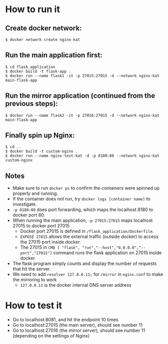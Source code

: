 # How to run it
## Create docker network:
```
$ docker network create nginx-kat
```

## Run the main application first:
```
$ cd flask_application
$ docker build -t flask-app .
$ docker run --name flask1 -it -p 27015:27015 -d --network nginx-kat main-flask-app
```

## Run the mirror application (continued from the previous steps):
```
$ docker run --name flask2 -it -p 27016:27015 -d --network nginx-kat main-flask-app
```

## Finally spin up Nginx:
```
$ cd ..
$ docker build -t custom-nginx .
$ docker run --name nginx-test-kat -d -p 8180:80 --network nginx-kat custom-nginx
```
## Notes
* Make sure to run `docker ps` to confirm the containers were spinned up properly and running.
* If the container does not run, try `docker logs [container name]` to investigate.
* `-p 8180:80` does port forwarding, which maps the localhost 8180 to docker port 80.
* When running the main application, `-p 27015:27015` maps localhost 27015 to docker port 27015
    * Docker port 27015 is defined in `/flask_application/Dockerfile`.
    * `EXPOSE 27015` allows the external traffic (outside docker) to access the 27015 port inside docker.
    * The 27015 in `CMD [ "flask", "run","--host","0.0.0.0","--port","27015"]` command runs the flask application on 27015 inside docker.
* The flask program simply counts and display the number of requests that hit the server.
* We need to add `resolver 127.0.0.11;` for `/mirror` in `nginx.conf` to make the mirroring to work
    * `127.0.0.11` is the docker internal DNS server address

# How to test it
* Go to localhost:8081, and hit the endpoint 10 times
* Go to localhost:27015 (the main server), should see number 11
* Go to localhost:27016 (the mirror server), should see number 11 (depending on the settings of Nginx)